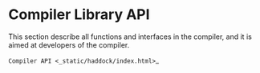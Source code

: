 Compiler Library API
====================

This section describe all functions and interfaces in the compiler,
and it is aimed at developers of the compiler.

`Compiler API <_static/haddock/index.html>`_


